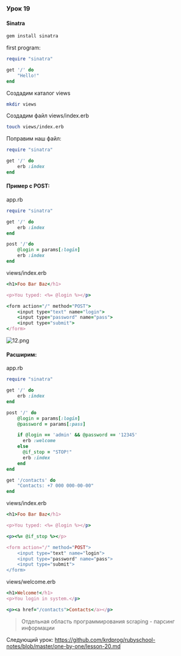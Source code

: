### Урок 19

#### Sinatra

```sh
gem install sinatra
```

first program:
```ruby
require "sinatra"

get '/' do
	"Hello!"
end
```
Создадим каталог views
```sh
mkdir views
```
Создадим файл views/index.erb
```sh
touch views/index.erb
```
Поправим наш файл:
```ruby
require "sinatra"

get '/' do
	erb :index
end
```

#### Пример с POST:

app.rb
```ruby
require "sinatra"

get '/' do
	erb :index
end

post '/'do
	@login = params[:login]
	erb :index
end
```
views/index.erb
```ruby
<h1>Foo Bar Baz</h1>

<p>You typed: <%= @login %></p>

<form action="/" method="POST">
	<input type="text" name="login">
	<input type="password" name="pass">
	<input type="submit">
</form>
```
![12.png](attachments/2774d960.png)

#### Расширим:

app.rb
```ruby
require "sinatra"

get '/' do
	erb :index
end

post '/' do
	@login = params[:login]
	@password = params[:pass]

	if @login == 'admin' && @password == '12345'
	  erb :welcome
	else
      @if_stop = "STOP!"
      erb :index
	end
end

get '/contacts' do
	"Contacts: +7 000 000-00-00"
end
```
views/index.erb
```ruby
<h1>Foo Bar Baz</h1>

<p>You typed: <%= @login %></p>

<p><%= @if_stop %></p>

<form action="/" method="POST">
	<input type="text" name="login">
	<input type="password" name="pass">
	<input type="submit">
</form>
```
views/welcome.erb
```ruby
<h1>Welcome!</h1>
<p>You login in system.</p>

<p><a href="/contacts">Contacts</a></p>
```
> Отдельная область программирования scraping - парсинг информации

Следующий урок: https://github.com/krdprog/rubyschool-notes/blob/master/one-by-one/lesson-20.md